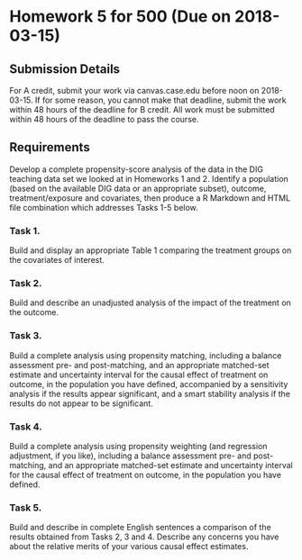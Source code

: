# Homework 5 for 500 (Due on 2018-03-15)

## Submission Details

For A credit, submit your work via canvas.case.edu before noon on 2018-03-15. 
If for some reason, you cannot make that deadline, submit the work within 48 hours of the deadline for B credit.
All work must be submitted within 48 hours of the deadline to pass the course.

## Requirements

Develop a complete propensity-score analysis of the data in the DIG teaching data set we looked at in Homeworks 1 and 2. Identify a population (based on the available DIG data or an appropriate subset), outcome, treatment/exposure and covariates, then produce a R Markdown and HTML file combination which addresses Tasks 1-5 below.

### Task 1. 

Build and display an appropriate Table 1 comparing the treatment groups on the covariates of interest.

### Task 2.

Build and describe an unadjusted analysis of the impact of the treatment on the outcome.

### Task 3. 

Build a complete analysis using propensity matching, including a balance assessment pre- and post-matching, and an appropriate matched-set estimate and uncertainty interval for the causal effect of treatment on outcome, in the population you have defined, accompanied by a sensitivity analysis if the results appear significant, and a smart stability analysis if the results do not appear to be significant.

### Task 4.

Build a complete analysis using propensity weighting (and regression adjustment, if you like), including a balance assessment pre- and post-matching, and an appropriate matched-set estimate and uncertainty interval for the causal effect of treatment on outcome, in the population you have defined.

### Task 5. 

Build and describe in complete English sentences a comparison of the results obtained from Tasks 2, 3 and 4. Describe any concerns you have about the relative merits of your various causal effect estimates.

